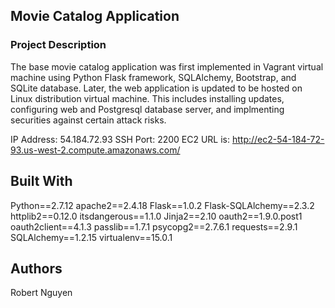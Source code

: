 ## Movie Catalog Application

### Project Description
The base movie catalog application was first implemented in Vagrant virtual machine using Python Flask framework, SQLAlchemy, Bootstrap, and SQLite database.
Later, the web application is updated to be hosted on Linux distribution virtual machine. This includes installing updates, configuring web and Postgresql database server, and implmenting securities against certain attack risks.

IP Address: 54.184.72.93
SSH Port: 2200
EC2 URL is: http://ec2-54-184-72-93.us-west-2.compute.amazonaws.com/

## Built With

Python==2.7.12
apache2==2.4.18
Flask==1.0.2
Flask-SQLAlchemy==2.3.2
httplib2==0.12.0
itsdangerous==1.1.0
Jinja2==2.10
oauth2==1.9.0.post1
oauth2client==4.1.3
passlib==1.7.1
psycopg2==2.7.6.1
requests==2.9.1
SQLAlchemy==1.2.15
virtualenv==15.0.1

## Authors

Robert Nguyen